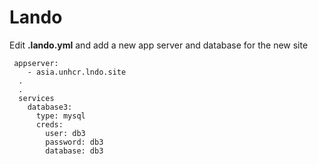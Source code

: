 # Lando

Edit **.lando.yml** and add a new app server and database for the new site

```
 appserver:
    - asia.unhcr.lndo.site
  .
  .
  services
    database3:
      type: mysql
      creds:
        user: db3
        password: db3
        database: db3
```
